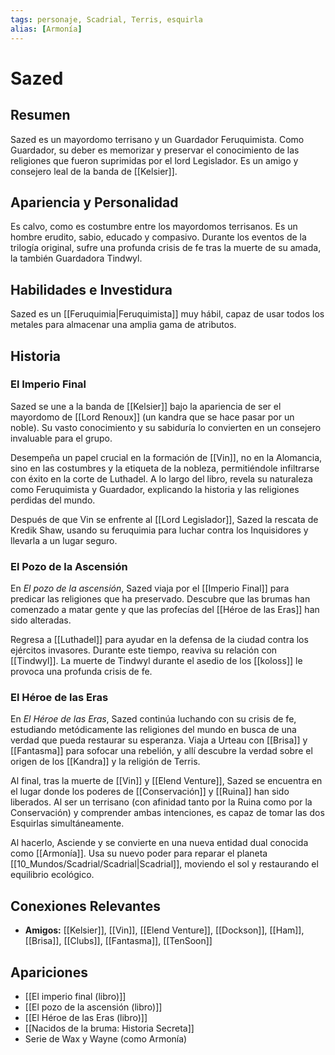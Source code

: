 ```yaml
---
tags: personaje, Scadrial, Terris, esquirla
alias: [Armonía]
---
```


# Sazed

## Resumen
Sazed es un mayordomo terrisano y un Guardador Feruquimista. Como Guardador, su deber es memorizar y preservar el conocimiento de las religiones que fueron suprimidas por el lord Legislador. Es un amigo y consejero leal de la banda de [[Kelsier]].

## Apariencia y Personalidad
Es calvo, como es costumbre entre los mayordomos terrisanos. Es un hombre erudito, sabio, educado y compasivo. Durante los eventos de la trilogía original, sufre una profunda crisis de fe tras la muerte de su amada, la también Guardadora Tindwyl.

## Habilidades e Investidura
Sazed es un [[Feruquimia|Feruquimista]] muy hábil, capaz de usar todos los metales para almacenar una amplia gama de atributos.

## Historia

### El Imperio Final
Sazed se une a la banda de [[Kelsier]] bajo la apariencia de ser el mayordomo de [[Lord Renoux]] (un kandra que se hace pasar por un noble). Su vasto conocimiento y su sabiduría lo convierten en un consejero invaluable para el grupo.

Desempeña un papel crucial en la formación de [[Vin]], no en la Alomancia, sino en las costumbres y la etiqueta de la nobleza, permitiéndole infiltrarse con éxito en la corte de Luthadel. A lo largo del libro, revela su naturaleza como Feruquimista y Guardador, explicando la historia y las religiones perdidas del mundo.

Después de que Vin se enfrente al [[Lord Legislador]], Sazed la rescata de Kredik Shaw, usando su feruquimia para luchar contra los Inquisidores y llevarla a un lugar seguro.

### El Pozo de la Ascensión

En *El pozo de la ascensión*, Sazed viaja por el [[Imperio Final]] para predicar las religiones que ha preservado. Descubre que las brumas han comenzado a matar gente y que las profecías del [[Héroe de las Eras]] han sido alteradas.

Regresa a [[Luthadel]] para ayudar en la defensa de la ciudad contra los ejércitos invasores. Durante este tiempo, reaviva su relación con [[Tindwyl]]. La muerte de Tindwyl durante el asedio de los [[koloss]] le provoca una profunda crisis de fe.

### El Héroe de las Eras

En *El Héroe de las Eras*, Sazed continúa luchando con su crisis de fe, estudiando metódicamente las religiones del mundo en busca de una verdad que pueda restaurar su esperanza. Viaja a Urteau con [[Brisa]] y [[Fantasma]] para sofocar una rebelión, y allí descubre la verdad sobre el origen de los [[Kandra]] y la religión de Terris.

Al final, tras la muerte de [[Vin]] y [[Elend Venture]], Sazed se encuentra en el lugar donde los poderes de [[Conservación]] y [[Ruina]] han sido liberados. Al ser un terrisano (con afinidad tanto por la Ruina como por la Conservación) y comprender ambas intenciones, es capaz de tomar las dos Esquirlas simultáneamente.

Al hacerlo, Asciende y se convierte en una nueva entidad dual conocida como [[Armonía]]. Usa su nuevo poder para reparar el planeta [[10_Mundos/Scadrial/Scadrial|Scadrial]], moviendo el sol y restaurando el equilibrio ecológico.

## Conexiones Relevantes
* **Amigos:** [[Kelsier]], [[Vin]], [[Elend Venture]], [[Dockson]], [[Ham]], [[Brisa]], [[Clubs]], [[Fantasma]], [[TenSoon]]

## Apariciones
* [[El imperio final (libro)]]
* [[El pozo de la ascensión (libro)]]
* [[El Héroe de las Eras (libro)]]
* [[Nacidos de la bruma: Historia Secreta]]
* Serie de Wax y Wayne (como Armonía)
